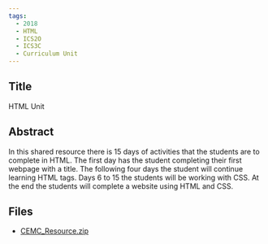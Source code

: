 ```yaml
---
tags:
  - 2018
  - HTML
  - ICS2O
  - ICS3C
  - Curriculum Unit
---
```

    
## Title

HTML Unit

## Abstract

In this shared resource there is 15 days of activities that the students are to complete in HTML.  The first day has the student completing their first webpage with a title.  The following four days the student will continue learning HTML tags.  Days 6 to 15 the students will be working with CSS.  At the end the students will complete a website using HTML and CSS.

## Files

- [CEMC_Resource.zip](https://www.russellgordon.ca/acse/cemc-cse-resources/resources/2018/John_Han/CEMC_Resource.zip)
